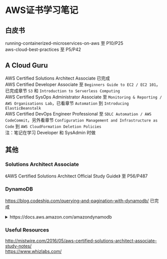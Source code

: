 # AWS证书学习笔记

## 白皮书
running-containerized-microservices-on-aws 至 P10/P25  
aws-cloud-best-practices 至 P5/P42  

## A Cloud Guru
AWS Certified Solutions Architect Associate 已完成  
AWS Certified Developer Associate 至 `Beginners Guide to EC2 / EC2 101`，已完成章节 `S3` 和 `Introduction to Serverless Computing`  
AWS Certified SysOps Administrator Associate 至 `Monitoring & Reporting / AWS Organisations Lab`，已看章节 `Automation` 到 `Introducing ElasticBeanstalk`  
AWS Certified DevOps Engineer Professional 至 `SDLC Automation / AWS CodeCommit`，另外看章节 `Configuration Management and Infrastructure as Code` 到 `AWS CloudFormation Deletion Policies`  
注：笔记在学习 Developer 和 SysAdmin 时做  

## 其他
### Solutions Architect Associate
《AWS Certified Solutions Architect Official Study Guide》 至 P56/P487
### DynamoDB
https://blog.codeship.com/querying-and-pagination-with-dynamodb/ 已完成  
<details>
    <summary>https://docs.aws.amazon.com/amazondynamodb</summary>
    https://docs.aws.amazon.com/amazondynamodb/latest/APIReference/API_Scan.html 已完成  
</details>

### Useful Resources
http://mistwire.com/2016/05/aws-certified-solutions-architect-associate-study-notes/  
https://www.whizlabs.com/  
